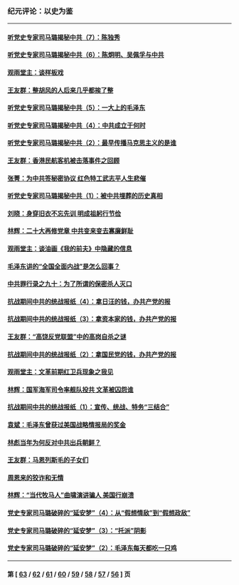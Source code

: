### 纪元评论：以史为鉴
---
#### [听党史专家司马璐揭秘中共（7）：陈独秀](../../pages/nsc1028/n13833408.md) 
#### [听党史专家司马璐揭秘中共（6）：陈炯明、吴佩孚与中共](../../pages/nsc1028/n13832892.md) 
#### [观雨堂主：谈样板戏](../../pages/nsc1028/n13832322.md) 
#### [王友群：整胡风的人后来几乎都挨了整](../../pages/nsc1028/n13831611.md) 
#### [听党史专家司马璐揭秘中共（5）：一大上的毛泽东](../../pages/nsc1028/n13831107.md) 
#### [听党史专家司马璐揭秘中共（4）：中共成立于何时](../../pages/nsc1028/n13830200.md) 
#### [听党史专家司马璐揭秘中共（2）：最早传播马克思主义的是谁](../../pages/nsc1028/n13828110.md) 
#### [王友群：香港民航客机被击落事件之回顾](../../pages/nsc1028/n13827378.md) 
#### [张菁：为中共签秘密协议 红色特工武志平人生悲催](../../pages/nsc1028/n13827761.md) 
#### [听党史专家司马璐揭秘中共（1）：被中共埋葬的历史真相](../../pages/nsc1028/n13827490.md) 
#### [刘晓：身穿旧衣不忘先训 明成祖躬行节俭](../../pages/nsc1028/n13827342.md) 
#### [林辉：二十大再修党章 中共变来变去寡廉鲜耻](../../pages/nsc1028/n13823563.md) 
#### [观雨堂主：谈油画《我的前夫》中隐藏的信息](../../pages/nsc1028/n13820499.md) 
#### [毛泽东讲的“全国全面内战”是怎么回事？](../../pages/nsc1028/n13821194.md) 
#### [中共罪行录之九十：为了所谓的保密杀人灭口](../../pages/nsc1028/n13820793.md) 
#### [抗战期间中共的统战报纸（4）：拿日汪的钱，办共产党的报](../../pages/nsc1028/n13819107.md) 
#### [抗战期间中共的统战报纸（3）：拿资本家的钱，办共产党的报](../../pages/nsc1028/n13818326.md) 
#### [王友群：“高饶反党联盟”中的高岗自杀之谜](../../pages/nsc1028/n13817482.md) 
#### [抗战期间中共的统战报纸（2）：拿国民党的钱，办共产党的报](../../pages/nsc1028/n13817421.md) 
#### [观雨堂主：文革前期红卫兵现象之我见](../../pages/nsc1028/n13816558.md) 
#### [林辉：国军海军司令率舰队投共 文革被囚怨谁](../../pages/nsc1028/n13816189.md) 
#### [抗战期间中共的统战报纸（1）：宣传、统战、特务“三结合”](../../pages/nsc1028/n13815962.md) 
#### [袁斌：毛泽东曾获过美国战略情报局的奖金](../../pages/nsc1028/n13814363.md) 
#### [林彪当年为何反对中共出兵朝鲜？](../../pages/nsc1028/n13813595.md) 
#### [王友群：马恩列斯毛的子女们](../../pages/nsc1028/n13811048.md) 
#### [周恩来的狡诈和无情](../../pages/nsc1028/n13810621.md) 
#### [林辉：“当代牧马人”曲啸演讲骗人 美国行崩溃](../../pages/nsc1028/n13807528.md) 
#### [党史专家司马璐破碎的“延安梦”（4）：从“假想情敌”到“假想政敌”](../../pages/nsc1028/n13807524.md) 
#### [党史专家司马璐破碎的“延安梦”（3）：“托派”阴影](../../pages/nsc1028/n13806978.md) 
#### [党史专家司马璐破碎的“延安梦”（2）：毛泽东每天都吃一只鸡](../../pages/nsc1028/n13806517.md) 

---
#### 第 [ [63](./63.md) / [62](./62.md) / [61](./61.md) / [60](./60.md) / [59](./59.md) / [58](./58.md) / [57](./57.md) / [56](./56.md) ] 页
